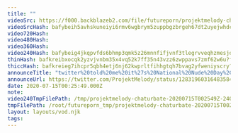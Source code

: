 ```yaml
---
title: ""
videoSrc: https://f000.backblazeb2.com/file/futureporn/projektmelody-chaturbate-20200715T002549Z.mp4
videoSrcHash: bafybeih5avhskuneiyi6rmv6wgbrym5zuppbgzbrgeh67dt2uyejwhdcha?filename=projektmelody-chaturbate-2020-07-15.mp4
video720Hash: 
video480Hash: 
video360Hash: 
video240Hash: bafybeig4jkqpvfds6bhmp3qmk5z26mnnfifjvnf3tlegrvveqhzmesjoam?filename=projektmelody-chaturbate-20200715T002549Z-240p.mp4
thinHash: bafkreibxocqk2yzvjvnbm35x4vq52k7ff35n43vzz6zwppavs7zmf62w6u?filename=20200715T002549Z_thin.jpg
thiccHash: bafkreieg7ihcpr5qbh4etj6nj62kwprltfihhgtqh7bvag2yfweniyscry?filename=20200715T002549Z_thicc.jpg
announceTitle: "twitter%20told%20me%20it%27s%20National%20Nude%20Day%2C%20so%20I%20guess%20I%27ll%20dress%20for%20the%20occasion%21%20uwu%20%20I%27m%20live%2C%20and%20you%20fricks%20should%20dress%20up%20too%21%21"
announceUrl: https://twitter.com/ProjektMelody/status/1283196031648358400
date: 2020-07-15T00:25:49.000Z
note: 
video240TmpFilePath: /tmp/projektmelody-chaturbate-20200715T002549Z-240p.mp4
tmpFilePath: /root/futureporn_tmp/projektmelody-chaturbate-20200715T002549Z.mp4
layout: layouts/vod.njk
tags:
---
```

